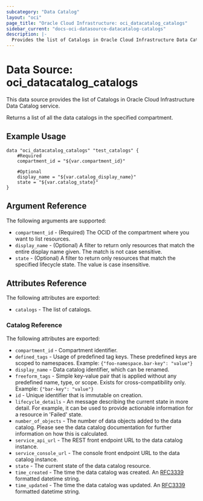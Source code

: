 ```yaml
---
subcategory: "Data Catalog"
layout: "oci"
page_title: "Oracle Cloud Infrastructure: oci_datacatalog_catalogs"
sidebar_current: "docs-oci-datasource-datacatalog-catalogs"
description: |-
  Provides the list of Catalogs in Oracle Cloud Infrastructure Data Catalog service
---
```


# Data Source: oci_datacatalog_catalogs
This data source provides the list of Catalogs in Oracle Cloud Infrastructure Data Catalog service.

Returns a list of all the data catalogs in the specified compartment.


## Example Usage

```hcl
data "oci_datacatalog_catalogs" "test_catalogs" {
	#Required
	compartment_id = "${var.compartment_id}"

	#Optional
	display_name = "${var.catalog_display_name}"
	state = "${var.catalog_state}"
}
```

## Argument Reference

The following arguments are supported:

* `compartment_id` - (Required) The OCID of the compartment where you want to list resources.
* `display_name` - (Optional) A filter to return only resources that match the entire display name given. The match is not case sensitive.
* `state` - (Optional) A filter to return only resources that match the specified lifecycle state. The value is case insensitive.


## Attributes Reference

The following attributes are exported:

* `catalogs` - The list of catalogs.

### Catalog Reference

The following attributes are exported:

* `compartment_id` - Compartment identifier.
* `defined_tags` - Usage of predefined tag keys. These predefined keys are scoped to namespaces. Example: `{"foo-namespace.bar-key": "value"}` 
* `display_name` - Data catalog identifier, which can be renamed.
* `freeform_tags` - Simple key-value pair that is applied without any predefined name, type, or scope. Exists for cross-compatibility only. Example: `{"bar-key": "value"}` 
* `id` - Unique identifier that is immutable on creation.
* `lifecycle_details` - An message describing the current state in more detail.  For example, it can be used to provide actionable information for a resource in 'Failed' state. 
* `number_of_objects` - The number of data objects added to the data catalog. Please see the data catalog documentation for further information on how this is calculated. 
* `service_api_url` - The REST front endpoint URL to the data catalog instance.
* `service_console_url` - The console front endpoint URL to the data catalog instance.
* `state` - The current state of the data catalog resource.
* `time_created` - The time the data catalog was created. An [RFC3339](https://tools.ietf.org/html/rfc3339) formatted datetime string.
* `time_updated` - The time the data catalog was updated. An [RFC3339](https://tools.ietf.org/html/rfc3339) formatted datetime string.

